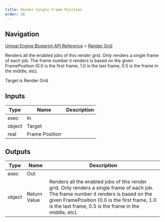```yaml
---
title: Render Single Frame Position
order: 38
---
```

## Navigation

[Unreal Engine Blueprint API Reference](https://dev.epicgames.com/documentation/en-us/unreal-engine/BlueprintAPI) > [Render Grid](https://dev.epicgames.com/documentation/en-us/unreal-engine/BlueprintAPI/RenderGrid)

Renders all the enabled jobs of this render grid. Only renders a single frame of each job. The frame number it renders is based on the given FramePosition (0.0 is the first frame, 1.0 is the last frame, 0.5 is the frame in the middle, etc).

Target is Render Grid

## Inputs

| Type | Name | Description |
| --- | --- | --- |
| exec | In |  |
| object | Target |  |
| real | Frame Position |  |

## Outputs

| Type | Name | Description |
| --- | --- | --- |
| exec | Out |  |
| object | Return Value | Renders all the enabled jobs of this render grid. Only renders a single frame of each job. The frame number it renders is based on the given FramePosition (0.0 is the first frame, 1.0 is the last frame, 0.5 is the frame in the middle, etc). |
